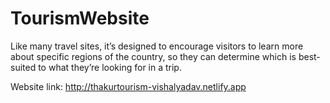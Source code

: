 # TourismWebsite
Like many travel sites, it’s designed to encourage visitors to learn more about specific regions of the country, so they can determine which is best-suited to what they’re looking for in a trip.

Website link: http://thakurtourism-vishalyadav.netlify.app
